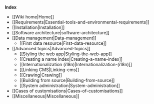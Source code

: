 **Index**
* [[Wiki home|Home]]
* [[Requirements|Essential-tools-and-environmental-requirements]]
* [[Installation|Installation]]
* [[Software architecture|software-architecture]]
* [[Data management|Data-management]]
	* [[First data resource|First-data-resource]]
* [[Advanced topics|Advanced-topics]]
	* [[Styling the web app|Styling-the-web-app]]
	* [[Creating a name index|Creating-a-name-index]]
	* [[Internationalization (i18n)|Internationalization-(i18n)]]
	* [[Linking CMS|Linking-cms]]
	* [[Crawing|Crawing]]
	* [[Building from source|Building-from-source]]
	* [[System administration|System-administration]]
* [[Cases of customisations|Cases-of-customisations]]
* [[Miscellaneous|Miscellaneous]]
